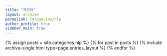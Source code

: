 ```yaml
---
title: "자연어"
layout: archive
permalink: categories/nlp
author_profile: true
sidebar_main: true
---
```



{% assign posts = site.categories.nlp %}
{% for post in posts %} {% include archive-single.html type=page.entries_layout %} {% endfor %}
